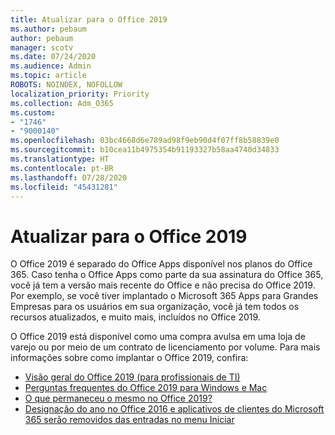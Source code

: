 ```yaml
---
title: Atualizar para o Office 2019
ms.author: pebaum
author: pebaum
manager: scotv
ms.date: 07/24/2020
ms.audience: Admin
ms.topic: article
ROBOTS: NOINDEX, NOFOLLOW
localization_priority: Priority
ms.collection: Adm_O365
ms.custom:
- "1746"
- "9000140"
ms.openlocfilehash: 03bc4668d6e789ad98f9eb90d4f07ff8b58839e0
ms.sourcegitcommit: b10cea11b4975354b91193327b58aa4740d34833
ms.translationtype: HT
ms.contentlocale: pt-BR
ms.lasthandoff: 07/28/2020
ms.locfileid: "45431281"
---
```

# <a name="update-to-office-2019"></a>Atualizar para o Office 2019

O Office 2019 é separado do Office Apps disponível nos planos do Office 365. Caso tenha o Office Apps como parte da sua assinatura do Office 365, você já tem a versão mais recente do Office e não precisa do Office 2019. Por exemplo, se você tiver implantado o Microsoft 365 Apps para Grandes Empresas para os usuários em sua organização, você já tem todos os recursos atualizados, e muito mais, incluídos no Office 2019.

O Office 2019 está disponível como uma compra avulsa em uma loja de varejo ou por meio de um contrato de licenciamento por volume. Para mais informações sobre como implantar o Office 2019, confira:  

- [Visão geral do Office 2019 (para profissionais de TI)](https://docs.microsoft.com/deployoffice/office2019/overview)  
- [Perguntas frequentes do Office 2019 para Windows e Mac](https://support.microsoft.com/help/4133312)  
- [O que permaneceu o mesmo no Office 2019?](https://docs.microsoft.com/deployoffice/office2019/overview#whats-stayed-the-same-in-office-2019)  
- [Designação do ano no Office 2016 e aplicativos de clientes do Microsoft 365 serão removidos das entradas no menu Iniciar](https://support.office.com/article/8fe5e052-76d2-49de-af30-2e84ed3da907?wt.mc_id=Alchemy_ClientDIA)